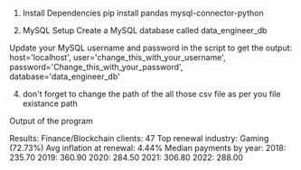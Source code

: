 1. Install Dependencies
pip install pandas mysql-connector-python

3. MySQL Setup
Create a MySQL database called data_engineer_db

Update your MySQL username and password in the script to get the output:
host='localhost',
user='change_this_with_your_username',
password='Change_this_with_your_password',
database='data_engineer_db'

4. don't forget to change the path of the all those csv file as per you file existance path

Output of the program 

Results:
Finance/Blockchain clients: 47
Top renewal industry: Gaming (72.73%)
Avg inflation at renewal: 4.44%
Median payments by year:
2018: 235.70
2019: 360.90
2020: 284.50
2021: 306.80
2022: 288.00
